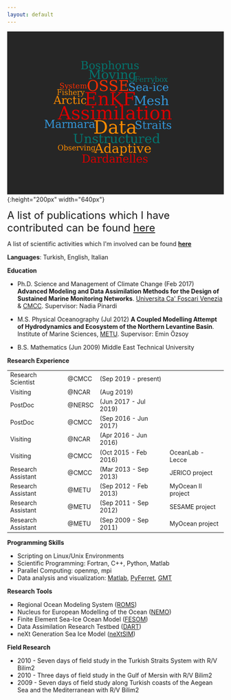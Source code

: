 ```yaml
---
layout: default
---
```

![](../pics/wordcloud.png){:height="200px" width="640px"}

<font size="+2">A list of publications which I have contributed can be found <a href="/about/publication">here</a></font>

A list of scientific activities which I'm involved can be found **[here](/calendar/index)**

**Languages**: Turkish, English, Italian

**Education**

- Ph.D. Science and Management of Climate Change (Feb 2017) **Advanced Modeling and Data Assimilation Methods for the Design of Sustained Marine Monitoring Networks**. [Universita Ca' Foscari Venezia](https://unive.it) & [CMCC](https://cmcc.it). Supervisor: Nadia Pinardi

- M.S. Physical Oceanography (Jul 2012) **A Coupled Modelling Attempt of Hydrodynamics and Ecosystem of the Northern Levantine Basin**. Institute of Marine Sciences, [METU](https://metu.edu.tr). Supervisor: Emin Özsoy

- B.S. Mathematics (Jun 2009) Middle East Technical University

**Research Experience**

|                      |       |                      |                     |
|----------------------|:------|:---------------------|---------------------|
| Research  Scientist  | @CMCC | (Sep 2019 - present) ||
| Visiting             | @NCAR | (Aug 2019)           ||
| PostDoc              | @NERSC| (Jun 2017 - Jul 2019)||
| PostDoc              | @CMCC | (Sep 2016 - Jun 2017)||
| Visiting             | @NCAR | (Apr 2016 - Jun 2016)||
| Visiting             | @CMCC | (Oct 2015 - Feb 2016)| OceanLab - Lecce|
| Research Assistant   | @CMCC | (Mar 2013 - Sep 2013)| JERICO project|
| Research Assistant   | @METU | (Sep 2012 - Feb 2013)| MyOcean II project|
| Research Assistant   | @METU | (Sep 2011 - Sep 2012)| SESAME project|
| Research Assistant   | @METU | (Sep 2009 - Sep 2011)| MyOcean project|

**Programming Skills**

- Scripting on Linux/Unix Environments
- Scientific Programming: Fortran, C\+\+, Python, Matlab
- Parallel Computing: openmp, mpi
- Data analysis and visualization: [Matlab](https://www.mathworks.com),
  [PyFerret](https://ferret.pmel.noaa.gov/Ferret/documentation/pyferret),
[GMT](http://gmt.soest.hawaii.edu)

**Research Tools**

- Regional Ocean Modeling System ([ROMS](https://www.myroms.org))
- Nucleus for European Modelling of the Ocean ([NEMO](https://www.nemo-ocean.eu))
- Finite Element Sea-Ice Ocean Model ([FESOM](https://fesom.de))
- Data Assimilation Research Testbed ([DART](http://www.image.ucar.edu/DAReS/DART))
- neXt Generation Sea Ice Model ([neXtSIM](https://www.nersc.no/group/sea-ice-modelling))

**Field Research**

- 2010 - Seven days of field study in the Turkish Straits System with R/V Bilim2
- 2010 - Three days of field study in the Gulf of Mersin with R/V Bilim2
- 2009 - Seven days of field study along Turkish coasts of the Aegean Sea and the Mediterranean with R/V Bilim2

